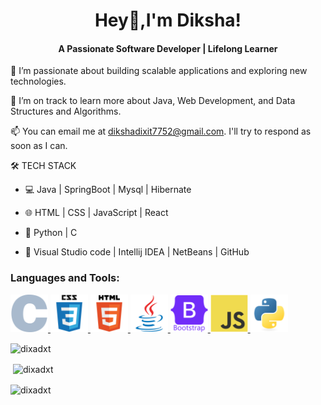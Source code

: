 #
<h1 align="center">Hey👋,I'm Diksha!</h1>
<h4 align="center"> A Passionate Software Developer | Lifelong Learner </h4>


🔭 I’m passionate about building scalable applications and exploring new technologies.

🌱 I’m on track to learn more about Java, Web Development, and Data Structures and Algorithms. 

📫 You can email me at dikshadixit7752@gmail.com. I'll try to respond as soon as I can.





    
🛠 TECH STACK
                                                                                   
- 💻   Java | SpringBoot | Mysql | Hibernate

- 🌐   HTML | CSS | JavaScript | React

- 🐍   Python | C

- 🔧   Visual Studio code | Intellij IDEA | NetBeans | GitHub


                                                                                    
<h3 align="left">Languages and Tools:</h3>
<p align="left"><a href="https://www.cprogramming.com/" target="_blank" rel="noreferrer"> <img src="https://raw.githubusercontent.com/devicons/devicon/master/icons/c/c-original.svg" alt="c" width="60" height="60"/> </a> <a href="https://www.w3schools.com/css/" target="_blank" rel="noreferrer"> <img src="https://raw.githubusercontent.com/devicons/devicon/master/icons/css3/css3-original-wordmark.svg" alt="css3" width="60" height="60"/> </a> <a href="https://www.w3.org/html/" target="_blank" rel="noreferrer"> <img src="https://raw.githubusercontent.com/devicons/devicon/master/icons/html5/html5-original-wordmark.svg" alt="html5" width="60" height="60"/> </a> <a href="https://www.java.com" target="_blank" rel="noreferrer"> <img src="https://raw.githubusercontent.com/devicons/devicon/master/icons/java/java-original.svg" alt="java" width="60" height="60"/> </a><a href="https://getbootstrap.com" target="_blank" rel="noreferrer"> <img src="https://raw.githubusercontent.com/devicons/devicon/master/icons/bootstrap/bootstrap-plain-wordmark.svg" alt="bootstrap" width="60" height="60"/> </a> <a href="https://developer.mozilla.org/en-US/docs/Web/JavaScript" target="_blank" rel="noreferrer"> <img src="https://raw.githubusercontent.com/devicons/devicon/master/icons/javascript/javascript-original.svg" alt="javascript" width="60" height="60"/> </a> <a href="https://www.python.org" target="_blank" rel="noreferrer"> <img src="https://raw.githubusercontent.com/devicons/devicon/master/icons/python/python-original.svg" alt="python" width="60" height="60"/> </a> </p>

<p><img align="center" src="https://github-readme-stats.vercel.app/api/top-langs?username=dixadxt&layout=compact" alt="dixadxt" /></p>


<p>&nbsp;<img align="center" src="https://github-readme-stats.vercel.app/api?username=dixadxt&show_icons=true&locale=en" alt="dixadxt" /></p>

<p><img align="center" src="https://github-readme-streak-stats.herokuapp.com/?user=dixadxt&" alt="dixadxt" /></p>
